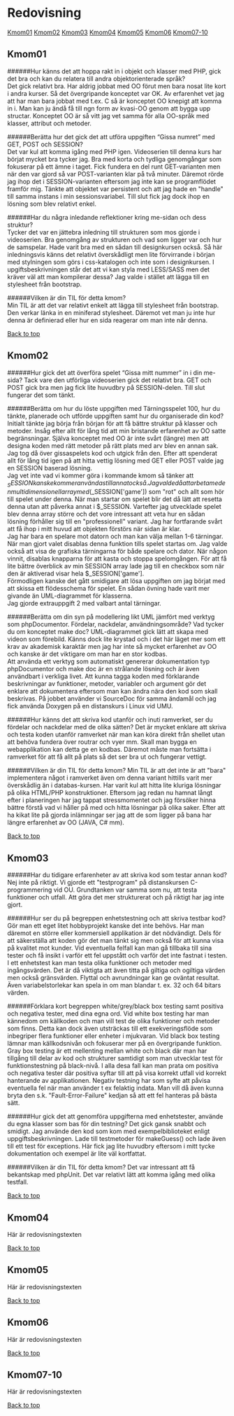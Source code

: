 ---
...
Redovisning
=========================

[Kmom01](#kmom01) [Kmom02](#kmom02) [Kmom03](#kmom03) [Kmom04](#kmom04)
[Kmom05](#kmom05) [Kmom06](#kmom06) [Kmom07-10](#kmom07-10)

Kmom01<a name="kmom01"></a>
-------------------------

######Hur känns det att hoppa rakt in i objekt och klasser med PHP, gick det bra och kan du relatera till andra objektorienterade språk?  
Det gick relativt bra. Har aldrig jobbat med OO förut men bara nosat lite kort i andra kurser. Så det övergripande konceptet var OK. Av erfarenhet vet jag att har man bara jobbat med t.ex. C så är konceptet OO knepigt att komma in i. Man kan ju ändå få till ngn form av kvasi-OO genom att bygga upp structar. Konceptet OO är så vitt jag vet samma för alla OO-språk med klasser, attribut och metoder.

######Berätta hur det gick det att utföra uppgiften “Gissa numret” med GET, POST och SESSION?  
Det var kul att komma igång med PHP igen. Videoserien till denna kurs har börjat mycket bra tycker jag. Bra med korta och tydliga genomgångar som fokuserar på ett ämne i taget. Fick fundera en del runt GET-varianten men när den var gjord så var POST-varianten klar på två minuter. Däremot rörde jag ihop det i SESSION-varianten eftersom jag inte kan se programflödet framför mig. Tänkte att objektet var persistent och att jag hade en "handle" till samma instans i min sessionsvariabel. Till slut fick jag dock ihop en lösning som blev relativt enkel.

######Har du några inledande reflektioner kring me-sidan och dess struktur?  
Tycker det var en jättebra inledning till strukturen som mos gjorde i videoserien. Bra genomgång av strukturen och vad som ligger var och hur de samspelar. Hade varit bra med en sådan till designkursen också. Så här inledningsvis känns det relativt överskådligt men lite förvirrande i början med stylningen som görs i css-katalogen och inte som i designkursen. I upgiftsbeskrivningen står det att vi kan styla med LESS/SASS men det kräver väl att man kompilerar dessa? Jag valde i stället att lägga till en stylesheet från bootstrap.

######Vilken är din TIL för detta kmom?  
Min TIL är att det var relativt enkelt att lägga till stylesheet från bootstrap. Den verkar länka in en miniferad stylesheet. Däremot vet man ju inte hur denna är definierad eller hur en sida reagerar om man inte når denna.

<a href="#top">Back to top</a>



Kmom02<a name="kmom02"></a>
-------------------------

######Hur gick det att överföra spelet “Gissa mitt nummer” in i din me-sida?
Tack vare den utförliga videoserien gick det relativt bra. GET och POST gick bra men jag fick lite huvudbry på SESSION-delen. Till slut fungerar det som tänkt.

######Berätta om hur du löste uppgiften med Tärningsspelet 100, hur du tänkte, planerade och utförde uppgiften samt hur du organiserade din kod?
Initialt tänkte jag börja från början för att få bättre struktur på klasser och metoder. Insåg efter allt för lång tid att min bristande erfarenhet av OO satte begränsningar. Själva konceptet med OO är inte svårt (längre) men att designa koden med rätt metoder på rätt plats med arv blev en annan sak. Jag tog då över gissaspelets kod och utgick från den. Efter att spenderat allt för lång tid igen på att hitta vettig lösning med GET eller POST valde jag en SESSION baserad lösning.  
Jag vet inte vad vi kommer göra i kommande kmom så tänker att $_SESSION kanske kommer användas till annat också. Jag valde då att arbeta med en multidimensionell array med ($_SESSION['game']) som "rot" och allt som hör till spelet under denna. När man startar om spelet blir det då lätt att resetta denna utan att påverka annat i $_SESSION. Vartefter jag utvecklade spelet blev denna array större och det vore intressant att veta hur en sådan lösning förhåller sig till en "professionell" variant. Jag har fortfarande svårt att få ihop i mitt huvud att objekten förstörs när sidan är klar.  
Jag har bara en spelare mot datorn och man kan välja mellan 1-6 tärningar. När man gjort valet disablas denna funktion tills spelet startas om. Jag valde också att visa de grafiska tärningarna för både spelare och dator. När någon vinnit, disablas knapparna för att kasta och stoppa spelomgången. För att få lite bättre överblick av min SESSION array lade jag till en checkbox som när den är aktiverad visar hela $_SESSION['game'].  
Förmodligen kanske det gått smidigare att lösa uppgiften om jag börjat med att skissa ett flödesschema för spelet. En sådan övning hade varit mer givande än UML-diagrammet för klasserna.  
Jag gjorde extrauppgift 2 med valbart antal tärningar.

######Berätta om din syn på modellering likt UML jämfört med verktyg som phpDocumentor. Fördelar, nackdelar, användningsområde? Vad tycker du om konceptet make doc?
UML-diagrammet gick lätt att skapa med videon som förebild. Känns dock lite krystad och i det här läget mer som ett krav av akademisk karaktär men jag har inte så mycket erfarenhet av OO och kanske är det viktigare om man har en stor kodbas.  
Att använda ett verktyg som automatiskt genererar dokumentation typ phpDocumentor och make doc är en strålande lösning och är även användbart i verkliga livet. Att kunna tagga koden med förklarande beskrivningar av funktioner, metoder, variabler och argument gör det enklare att dokumentera eftersom man kan ändra nära den kod som skall beskrivas. På jobbet använder vi SourceDoc för samma ändamål och jag fick använda Doxygen på en distanskurs i Linux vid UMU.

######Hur känns det att skriva kod utanför och inuti ramverket, ser du fördelar och nackdelar med de olika sätten?
Det är mycket enklare att skriva och testa koden utanför ramverket när man kan köra direkt från shellet utan att behöva fundera över routrar och vyer mm. Skall man bygga en webapplikation kan detta ge en kodbas. Däremot måste man fortsätta i ramverket för att få allt på plats så det ser bra ut och fungerar vettigt.

######Vilken är din TIL för detta kmom?
Min TIL är att det inte är att "bara" implementera något i ramverket även om denna variant hittills varit mer överskådlig än i databas-kursen. Har varit kul att hitta lite kluriga lösningar på olika HTML/PHP konstruktioner. Eftersom jag redan nu hamnat långt efter i planeringen har jag tappat stressmomentet och jag försöker hinna bättre förstå vad vi håller på med och hitta lösningar på olika saker. Efter att ha kikat lite på gjorda inlämningar ser jag att de som ligger på bana har längre erfarenhet av OO (JAVA, C# mm).

<a href="#top">Back to top</a>



Kmom03<a name="kmom03"></a>
-------------------------

######Har du tidigare erfarenheter av att skriva kod som testar annan kod?
Nej inte på riktigt. Vi gjorde ett "testprogram" på distanskursen C-programmering vid OU. Grundtanken var samma som nu, att testa funktioner och utfall. Att göra det mer strukturerat och på riktigt har jag inte gjort.

######Hur ser du på begreppen enhetstestning och att skriva testbar kod?
Gör man ett eget litet hobbyprojekt kanske det inte behövs. Har man däremot en större eller kommersiell applikation är det nödvändigt. Dels för att säkerställa att koden gör det man tänkt sig men också för att kunna visa på kvalitet mot kunder. Vid eventuella felfall kan man gå tillbaka till sina tester och få insikt i varför ett fel uppstått och varför det inte fastnat i testen. I ett enhetstest kan man testa olika funktioner och metoder med ingångsvärden. Det är då viktigta att även titta på giltiga och ogiltiga värden men också gränsvärden. Flyttal och avrundningar kan ge oväntat resultat. Även variabelstorlekar kan spela in om man blandar t. ex. 32 och 64 bitars värden.

######Förklara kort begreppen white/grey/black box testing samt positiva och negativa tester, med dina egna ord.
Vid white box testing har man kännedom om källkoden och man vill test de olika funktioner och metoder som finns. Detta kan dock även utsträckas till ett exekveringsflöde som inbegriper flera funktioner eller enheter i mjukvaran. Vid black box testing lämnar man källkodsnivån och fokuserar mer på en övergripande funktion. Gray box testing är ett mellenting mellan white och black där man har tillgång till delar av kod och strukturer samtidigt som man utvecklar test för funktionstestning på black-nivå. I alla desa fall kan man prata om positiva och negativa tester där positiva syftar till att på visa korrekt utfall vid korrekt hanterande av applikationen. Negativ testning har som syfte att påvisa eventuella fel när man använder t ex felaktig indata. Man vill då även kunna bryta den s.k. "Fault-Error-Failure" kedjan så att ett fel hanteras på bästa sätt.

######Hur gick det att genomföra uppgifterna med enhetstester, använde du egna klasser som bas för din testning?
Det gick gansk snabbt och smidigt. Jag använde den kod som kom med exempelbiblioteket enligt uppgiftsbeskrivningen. Lade till testmetoder för makeGuess() och lade även till ett test för exceptions. Här fick jag lite huvudbry eftersom i mitt tycke dokumentation och exempel är lite väl kortfattat.

######Vilken är din TIL för detta kmom?
Det var intressant att få bekantskap med phpUnit. Det var relativt lätt att komma igång med olika testfall.

<a href="#top">Back to top</a>

Kmom04<a name="kmom04"></a>
-------------------------

Här är redovisningstexten


<a href="#top">Back to top</a>

Kmom05<a name="kmom05"></a>
-------------------------

Här är redovisningstexten


<a href="#top">Back to top</a>

Kmom06<a name="kmom06"></a>
-------------------------

Här är redovisningstexten


<a href="#top">Back to top</a>

Kmom07-10<a name="kmom07-10"></a>
-------------------------

Här är redovisningstexten


<a href="#top">Back to top</a>
